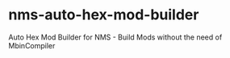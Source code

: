 # nms-auto-hex-mod-builder
Auto Hex Mod Builder for NMS - Build Mods without the need of MbinCompiler
